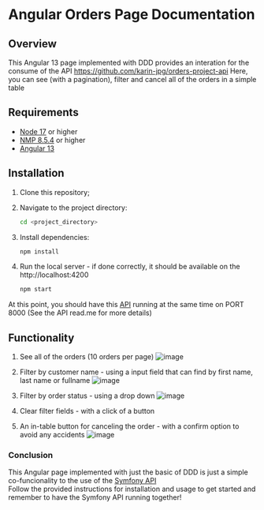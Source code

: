 # Angular Orders Page Documentation

## Overview
This Angular 13 page implemented with DDD provides an interation for the consume of the API https://github.com/karin-jpg/orders-project-api
Here, you can see (with a pagination), filter and cancel all of the orders in a simple table

## Requirements
- [Node 17](https://nodejs.org/pt/blog/release/v17.7.1) or higher
- [NMP 8.5.4](https://www.npmjs.com/package/npm/v/8.5.4) or higher
- [Angular 13](https://www.npmjs.com/package/@angular/cli/v/13.0.0)

## Installation
1. Clone this repository;

2. Navigate to the project directory:
    ```sh
    cd <project_directory>
    ```
3. Install dependencies:
    ```sh
    npm install
    ```
4. Run the local server - if done correctly, it should be available on the http://localhost:4200
    ```sh
    npm start
    ```

At this point, you should have this [API](https://github.com/karin-jpg/orders-project-api) running at the same time on PORT 8000 (See the API read.me for more details)

## Functionality

1. See all of the orders (10 orders per page)
    ![image](https://github.com/karin-jpg/orders-project-frontend/assets/52075166/609139e2-d293-4dbb-b4dc-2e64fc99d6d6)

2. Filter by customer name - using a input field that can find by first name, last name or fullname
   ![image](https://github.com/karin-jpg/orders-project-frontend/assets/52075166/1161d774-46fa-4544-9012-6c95a7f17596)


3. Filter by order status - using a drop down
   ![image](https://github.com/karin-jpg/orders-project-frontend/assets/52075166/700ed73d-a634-4c47-b2f1-e0e75f842762)

4. Clear filter fields - with a click of a button
   
5. An in-table button for canceling the order - with a confirm option to avoid any accidents
   ![image](https://github.com/karin-jpg/orders-project-frontend/assets/52075166/3fa3d218-5995-4dd2-85ea-6d405f2a44d1)

 
### Conclusion
This Angular page implemented with just the basic of DDD is just a simple co-funcionality to the use of the [Symfony API](https://github.com/karin-jpg/orders-project-api/edit/main/README.md)  
Follow the provided instructions for installation and usage to get started and remember to have the Symfony API running together!
